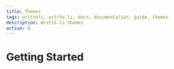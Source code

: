 ```yaml
---
title: Themes
tags: writteli, writte.li, docs, documentation, guide, themes
description: Writte.li themes
active: 0
---
```


# Getting Started
